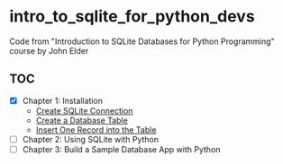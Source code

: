# intro_to_sqlite_for_python_devs

Code from "Introduction to SQLite Databases for Python Programming" course by John Elder

## TOC

- [x] Chapter 1: Installation
    - [Create SQLite Connection](src/chapter1/create_sqlite_connection.py)
    - [Create a Database Table](src/chapter1/create_db_table.py)
    - [Insert One Record into the Table](src/chapter1/insert_one_record_into_table.py)
- [ ] Chapter 2: Using SQLite with Python
- [ ] Chapter 3: Build a Sample Database App with Python
